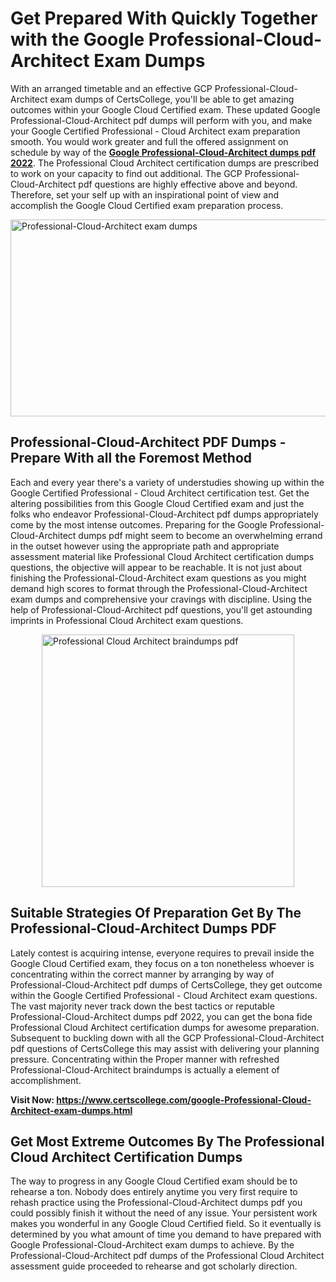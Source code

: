 <h1><strong>Get Prepared With Quickly Together with the Google Professional-Cloud-Architect Exam Dumps&nbsp;</strong></h1>
<p><span style="font-weight: 400;">With an arranged timetable and an effective GCP Professional-Cloud-Architect exam dumps of CertsCollege, you'll be able to get amazing outcomes within your Google Cloud Certified exam. These updated Google Professional-Cloud-Architect pdf dumps will perform with you, and make your Google Certified Professional - Cloud Architect exam preparation smooth. You would work greater and full the offered assignment on schedule by way of the <strong><a href="https://www.certscollege.com/google-Professional-Cloud-Architect-exam-dumps.html">Google Professional-Cloud-Architect dumps pdf 2022</a></strong>. The Professional Cloud Architect certification dumps are prescribed to work on your capacity to find out additional. The GCP Professional-Cloud-Architect pdf questions are highly effective above and beyond. Therefore, set your self up with an inspirational point of view and accomplish the Google Cloud Certified exam preparation process.&nbsp;</span></p>
<p><span style="font-weight: 400;"><img style="display: block; margin-left: auto; margin-right: auto;" src="https://i.ibb.co/CPDK3ps/Yellow-and-Blue-Initiative-Blog-Banner.png" alt="Professional-Cloud-Architect exam dumps" width="559" height="315" /></span></p>
<h2><strong>Professional-Cloud-Architect PDF Dumps - Prepare With all the Foremost Method</strong></h2>
<p><span style="font-weight: 400;">Each and every year there's a variety of understudies showing up within the Google Certified Professional - Cloud Architect certification test. Get the altering possibilities from this Google Cloud Certified exam and just the folks who endeavor Professional-Cloud-Architect pdf dumps appropriately come by the most intense outcomes. Preparing for the Google Professional-Cloud-Architect dumps pdf might seem to become an overwhelming errand in the outset however using the appropriate path and appropriate assessment material like Professional Cloud Architect certification dumps questions, the objective will appear to be reachable. It is not just about finishing the Professional-Cloud-Architect exam questions as you might demand high scores to format through the Professional-Cloud-Architect exam dumps and comprehensive your cravings with discipline. Using the help of Professional-Cloud-Architect pdf questions, you'll get astounding imprints in Professional Cloud Architect exam questions.</span></p>
<p><span style="font-weight: 400;"><a href="https://tinyurl.com/y9me9nvk"><img style="display: block; margin-left: auto; margin-right: auto;" src="https://i.ibb.co/9tMrhdY/Teacher-Appreciation-Invitation.png" alt="Professional Cloud Architect braindumps pdf " width="404" height="404" /></a></span></p>
<h2><strong>Suitable Strategies Of Preparation Get By The Professional-Cloud-Architect Dumps PDF</strong></h2>
<p><span style="font-weight: 400;">Lately contest is acquiring intense, everyone requires to prevail inside the Google Cloud Certified exam, they focus on a ton nonetheless whoever is concentrating within the correct manner by arranging by way of Professional-Cloud-Architect pdf dumps of CertsCollege, they get outcome within the Google Certified Professional - Cloud Architect exam questions. The vast majority never track down the best tactics or reputable Professional-Cloud-Architect dumps pdf 2022, you can get the bona fide Professional Cloud Architect certification dumps for awesome preparation. Subsequent to buckling down with all the GCP Professional-Cloud-Architect pdf questions of CertsCollege this may assist with delivering your planning pressure. Concentrating within the Proper manner with refreshed Professional-Cloud-Architect braindumps is actually a element of accomplishment.</span></p>
<p><span style="font-weight: 400;"><strong>Visit Now: <a href="https://www.certscollege.com/google-Professional-Cloud-Architect-exam-dumps.html">https://www.certscollege.com/google-Professional-Cloud-Architect-exam-dumps.html</a></strong></span></p>
<h2><strong>Get Most Extreme Outcomes By The Professional Cloud Architect Certification Dumps</strong></h2>
<p><span style="font-weight: 400;">The way to progress in any Google Cloud Certified exam should be to rehearse a ton. Nobody does entirely anytime you very first require to rehash practice using the Professional-Cloud-Architect dumps pdf you could possibly finish it without the need of any issue. Your persistent work makes you wonderful in any Google Cloud Certified field. So it eventually is determined by you what amount of time you demand to have prepared with Google Professional-Cloud-Architect exam dumps to achieve. By the Professional-Cloud-Architect pdf dumps of the Professional Cloud Architect assessment guide proceeded to rehearse and got scholarly direction.</span></p>
